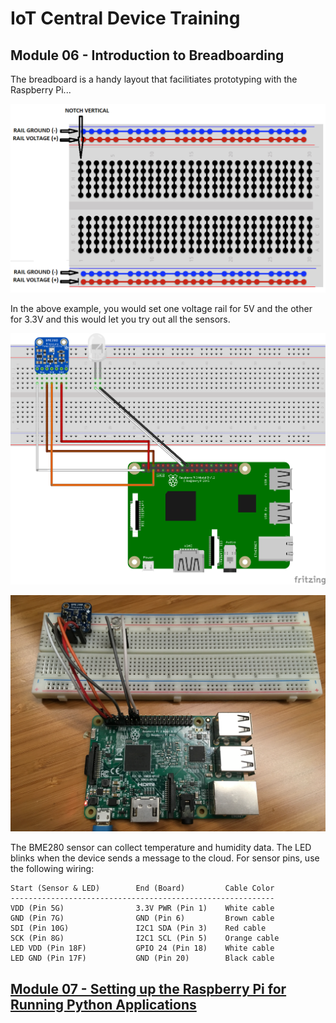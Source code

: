 # IoT Central Device Training
## Module 06 - Introduction to Breadboarding

The breadboard is a handy layout that facilitiates prototyping with the Raspberry Pi...

![alt text](../../Assets/breadboard-layout.png "Breadboard Layout")

In the above example, you would set one voltage rail for 5V and the other for 3.3V and this would let you try out all the sensors.

![alt text](../../Assets/3-raspberry-pi-sensor-connection.png "Breadboarding 1")

![alt text](../../Assets/real-world-breadboarded-connected-pi.png "Breadboarding 2")

The BME280 sensor can collect temperature and humidity data. The LED blinks when the device sends a message to the cloud.
For sensor pins, use the following wiring:
```
Start (Sensor & LED)        End (Board)         Cable Color
-----------------------------------------------------------
VDD (Pin 5G)                3.3V PWR (Pin 1)    White cable
GND (Pin 7G)                GND (Pin 6)         Brown cable
SDI (Pin 10G)               I2C1 SDA (Pin 3)    Red cable
SCK (Pin 8G)                I2C1 SCL (Pin 5)    Orange cable
LED VDD (Pin 18F)           GPIO 24 (Pin 18)    White cable
LED GND (Pin 17F)           GND (Pin 20)        Black cable
```

## [Module 07 - Setting up the Raspberry Pi for Running Python Applications](../Module07/README.md)